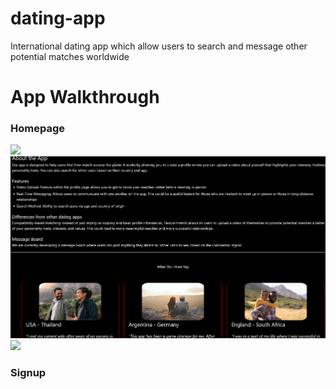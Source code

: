# dating-app
International dating app which allow users to search and message other potential matches worldwide


# App Walkthrough
<h3>Homepage</h3>
<img src="Homepage.png" />
<img src="homepage2.png" />
<img src="homepage3.png" />


<h3>Signup</h3>
